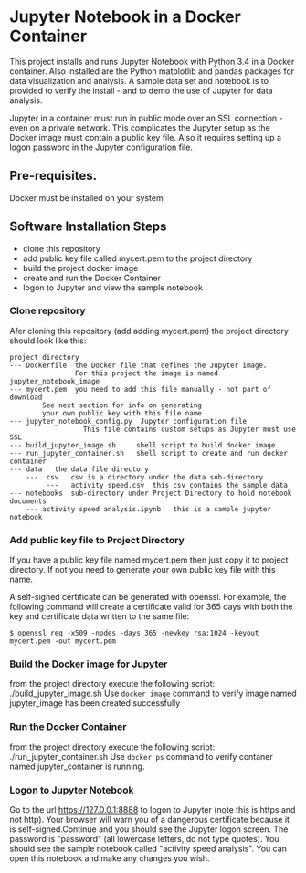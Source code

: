 # Jupyter Notebook in a Docker Container
This project installs and runs Jupyter Notebook with Python 3.4 in a Docker container.  Also installed are the Python matplotlib and pandas packages for data visualization and analysis. 
A sample data set and notebook is to provided to verify the install - and to demo the use of Jupyter for data analysis.

Jupyter in a container must run in public mode over an SSL connection - even on a private network.
This complicates the Jupyter setup as the Docker image must contain a public key file.
Also it requires setting up a logon password in the Jupyter configuration file.


## Pre-requisites.

Docker must be installed on your system


## Software Installation Steps

- clone this repository
- add public key file called mycert.pem to the project directory
- build the project docker image
- create and run the Docker Container
- logon to Jupyter and view the sample notebook


### Clone repository
Afer cloning this repository (add adding mycert.pem) the  project directory should look like this:

```
project directory
--- Dockerfile  the Docker file that defines the Jupyter image.
                For this project the image is named jupyter_notebook_image
--- mycert.pem  you need to add this file manually - not part of download 
		See next section for info on generating
		your own public key with this file name
--- jupyter_notebook_config.py  Jupyter configuration file
                  This file contains custom setups as Jupyter must use SSL 
--- build_jupyter_image.sh     shell script to build docker image
--- run_jupyter_container.sh   shell script to create and run docker container
--- data   the data file directory
    ---  csv   csv is a directory under the data sub-directory
         ---   activity_speed.csv  this csv contains the sample data
--- notebooks  sub-directory under Project Directory to hold notebook documents
    --- activity speed analysis.ipynb   this is a sample jupyter notebook
```

### Add public key file to Project Directory
If you have a public key file named mycert.pem then just copy it to project directory.  If not you need to generate your own public key file with this name.

A self-signed certificate can be generated with openssl. For example, the following command will create a certificate valid for 365 days with both the key and certificate data written to the same file:
```
$ openssl req -x509 -nodes -days 365 -newkey rsa:1024 -keyout mycert.pem -out mycert.pem
```

### Build the Docker image for Jupyter
from the project directory execute the following script:
./build_jupyter_image.sh
Use `docker image` command to verify image named jupyter_image has been created successfully 


### Run the Docker Container
from the project directory execute the following script:
./run_jupyter_container.sh
Use `docker ps` command to verify contaner named jupyter_container is running.
 
### Logon to Jupyter Notebook
Go to the url https://127.0.0.1:8888 to logon to Jupyter (note this is https and not http).
Your browser will warn you of a dangerous certificate because it is self-signed.Continue and you should see the Jupyter logon screen.
The password is "password" (all lowercase letters, do not type quotes). 
You should see the sample notebook called "activity speed analysis".  You can open this notebook and make any changes you wish.


 
                
